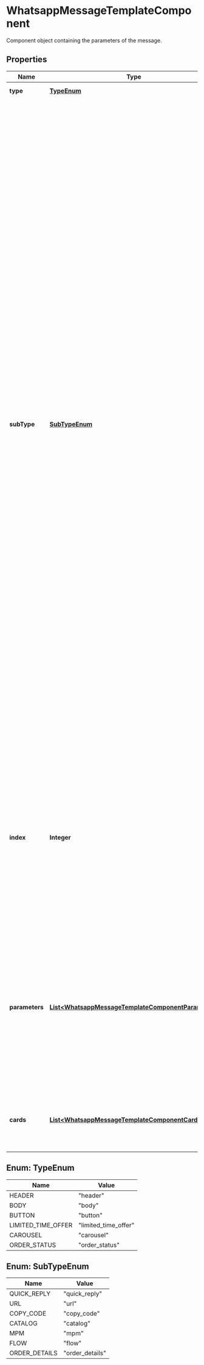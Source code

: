 

# WhatsappMessageTemplateComponent

Component object containing the parameters of the message.

## Properties

| Name | Type | Description | Notes |
|------------ | ------------- | ------------- | -------------|
|**type** | [**TypeEnum**](#TypeEnum) | Component type. |  |
|**subType** | [**SubTypeEnum**](#SubTypeEnum) | **Required when type is &#x60;button&#x60;.** Type of button. - &#x60;quick_reply&#x60;: Refers to a previously created quick reply button that allows for the customer to return a predefined message. - &#x60;url&#x60;: Refers to a previously created url button that allows the customer to visit the URL generated by appending the text parameter to the predefined prefix URL in the template. - &#x60;copy_code&#x60;: Refers to a previously created copy code button that allows the customer to copy a text string (defined when the template is sent in a template message) to the device&#39;s clipboard when tapped by the app user. - &#x60;catalog&#x60;: Refers to a previously created catalog button that allows the customer to view your product catalog. - &#x60;mpm&#x60;: Refers to a previously created MPM (multi-product message) button that allows the customer to browser products and sections. - &#x60;flow&#x60;: Refers to a previously created flow button that allows the customer to interact with a [flow](https://developers.facebook.com/docs/whatsapp/flows). - &#x60;order_details&#x60;: Refers to a previously created order details button that allows the customer to view the details of an order. |  [optional] |
|**index** | **Integer** | **Required when &#x60;type&#x60; &#x3D; &#x60;button&#x60;. Not used for the other types.** Indicates order in which button should appear, if the template uses multiple buttons. Buttons are zero-indexed, so setting value to 0 will cause the button to appear first, and another button with an index of 1 will appear next, etc. |  [optional] |
|**parameters** | [**List&lt;WhatsappMessageTemplateComponentParameter&gt;**](WhatsappMessageTemplateComponentParameter.md) | **Required when &#x60;type&#x60; &#x3D; &#x60;button&#x60;, or there are variables in the corresponding template component, or the template &#x60;HEADER&#x60; format is media (&#x60;IMAGE&#x60;, &#x60;VIDEO&#x60;, or &#x60;DOCUMENT&#x60;).** Array of parameter objects with the content of the message. |  [optional] |
|**cards** | [**List&lt;WhatsappMessageTemplateComponentCard&gt;**](WhatsappMessageTemplateComponentCard.md) | Use for &#x60;carousel&#x60; components. Provides card components containing the parameters of the message. |  [optional] |



## Enum: TypeEnum

| Name | Value |
|---- | -----|
| HEADER | &quot;header&quot; |
| BODY | &quot;body&quot; |
| BUTTON | &quot;button&quot; |
| LIMITED_TIME_OFFER | &quot;limited_time_offer&quot; |
| CAROUSEL | &quot;carousel&quot; |
| ORDER_STATUS | &quot;order_status&quot; |



## Enum: SubTypeEnum

| Name | Value |
|---- | -----|
| QUICK_REPLY | &quot;quick_reply&quot; |
| URL | &quot;url&quot; |
| COPY_CODE | &quot;copy_code&quot; |
| CATALOG | &quot;catalog&quot; |
| MPM | &quot;mpm&quot; |
| FLOW | &quot;flow&quot; |
| ORDER_DETAILS | &quot;order_details&quot; |



